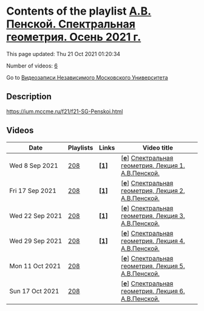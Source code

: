 # Contents of the playlist [А.В. Пенской. Спектральная геометрия. Осень 2021 г.](https://www.youtube.com/playlist?list=PLp9ABVh6_x4Hz700yhep2-WcGXjvSEJA8)

This page updated: Thu 21 Oct 2021 01:20:34

Number of videos: [6](#videos)

Go to [Видеозаписи Независимого Московского Университета](../README.md)

## Description

<https://ium.mccme.ru/f21/f21-SG-Penskoi.html>

## Videos

|Date|Playlists|Links|Video title|
|---|---|---|---|
| Wed&nbsp;8&nbsp;Sep&nbsp;2021 | [208](../playlists/208 "А.В. Пенской. Спектральная геометрия. Осень 2021 г.") | [**[1]**](https://ium.mccme.ru/f21/f21-SG-Penskoi.html) | [[**e**](https://studio.youtube.com/video/R1tj1a9hpE4/edit "Edit")] [Спектральная геометрия. Лекция 1. А.В.Пенской.](https://www.youtube.com/watch?v=R1tj1a9hpE4&list=PLp9ABVh6_x4Hz700yhep2-WcGXjvSEJA8 "Первая лекция курса по спектральной геометрии, НМУ, 07.09.2021 г.&#013;&#013;Подробнее: https://ium.mccme.ru/f21/f21-SG-Penskoi.html") |
| Fri&nbsp;17&nbsp;Sep&nbsp;2021 | [208](../playlists/208 "А.В. Пенской. Спектральная геометрия. Осень 2021 г.") | [**[1]**](https://ium.mccme.ru/f21/f21-SG-Penskoi.html) | [[**e**](https://studio.youtube.com/video/dlnXoNf1eEA/edit "Edit")] [Спектральная геометрия, Лекция 2, А.В.Пенской.](https://www.youtube.com/watch?v=dlnXoNf1eEA&list=PLp9ABVh6_x4Hz700yhep2-WcGXjvSEJA8 "https://ium.mccme.ru/f21/f21-SG-Penskoi.html") |
| Wed&nbsp;22&nbsp;Sep&nbsp;2021 | [208](../playlists/208 "А.В. Пенской. Спектральная геометрия. Осень 2021 г.") | [**[1]**](https://ium.mccme.ru/f21/f21-SG-Penskoi.html) | [[**e**](https://studio.youtube.com/video/QlEkkRcy4V8/edit "Edit")] [Спектральная геометрия. Лекция 3. А.В.Пенской.](https://www.youtube.com/watch?v=QlEkkRcy4V8&list=PLp9ABVh6_x4Hz700yhep2-WcGXjvSEJA8 "Лекция от 21.09.2021 &#013;&#013;Подробнее: https://ium.mccme.ru/f21/f21-SG-Penskoi.html") |
| Wed&nbsp;29&nbsp;Sep&nbsp;2021 | [208](../playlists/208 "А.В. Пенской. Спектральная геометрия. Осень 2021 г.") | [**[1]**](https://ium.mccme.ru/f21/f21-SG-Penskoi.html) | [[**e**](https://studio.youtube.com/video/8KcIo49EIqU/edit "Edit")] [Спектральная геометрия. Лекция 4. А.В.Пенской.](https://www.youtube.com/watch?v=8KcIo49EIqU&list=PLp9ABVh6_x4Hz700yhep2-WcGXjvSEJA8 "Лекция от 28 сентября 2021 года.&#013;&#013;Подробнее о курсе: https://ium.mccme.ru/f21/f21-SG-Penskoi.html") |
| Mon&nbsp;11&nbsp;Oct&nbsp;2021 | [208](../playlists/208 "А.В. Пенской. Спектральная геометрия. Осень 2021 г.") |  | [[**e**](https://studio.youtube.com/video/iatP5KRKZmM/edit "Edit")] [Спектральная геометрия. Лекция 5. А.В.Пенской.](https://www.youtube.com/watch?v=iatP5KRKZmM&list=PLp9ABVh6_x4Hz700yhep2-WcGXjvSEJA8) |
| Sun&nbsp;17&nbsp;Oct&nbsp;2021 | [208](../playlists/208 "А.В. Пенской. Спектральная геометрия. Осень 2021 г.") |  | [[**e**](https://studio.youtube.com/video/YwwMUopjZAY/edit "Edit")] [Спектральная геометрия. Лекция 6. А.В.Пенской.](https://www.youtube.com/watch?v=YwwMUopjZAY&list=PLp9ABVh6_x4Hz700yhep2-WcGXjvSEJA8) |
